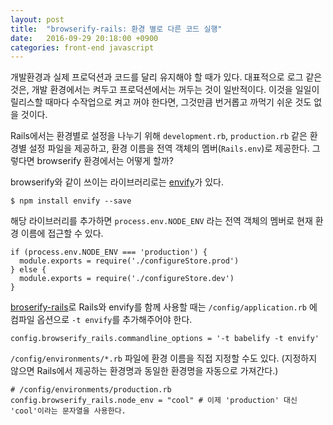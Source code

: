 ```yaml
---
layout: post
title:  "browserify-rails: 환경 별로 다른 코드 실행"
date:   2016-09-29 20:18:00 +0900
categories: front-end javascript
---
```


개발환경과 실제 프로덕션과 코드를 달리 유지해야 할 때가 있다. 대표적으로 로그 같은 것은, 개발 환경에서는 켜두고 프로덕션에서는 꺼두는 것이 일반적이다. 이것을 일일이 릴리스할 때마다 수작업으로 켜고 꺼야 한다면, 그것만큼 번거롭고 까먹기 쉬운 것도 없을 것이다.

Rails에서는 환경별로 설정을 나누기 위해 `development.rb`, `production.rb` 같은 환경별 설정 파일을 제공하고, 환경 이름을 전역 객체의 멤버(`Rails.env`)로 제공한다. 그렇다면 browserify 환경에서는 어떻게 할까?

browserify와 같이 쓰이는 라이브러리로는 [envify](https://github.com/hughsk/envify)가 있다.

    $ npm install envify --save

해당 라이브러리를 추가하면 `process.env.NODE_ENV` 라는 전역 객체의 멤버로 현재 환경 이름에 접근할 수 있다.

    if (process.env.NODE_ENV === 'production') {
      module.exports = require('./configureStore.prod')
    } else {
      module.exports = require('./configureStore.dev')
    }

[broserify-rails](https://github.com/browserify-rails/browserify-rails)로 Rails와 envify를 함께 사용할 때는 `/config/application.rb` 에 컴파일 옵션으로 `-t envify`를 추가해주어야 한다.

    config.browserify_rails.commandline_options = '-t babelify -t envify'

`/config/environments/*.rb` 파일에 환경 이름을 직접 지정할 수도 있다. (지정하지 않으면 Rails에서 제공하는 환경명과 동일한 환경명을 자동으로 가져간다.)

    # /config/environments/production.rb
    config.browserify_rails.node_env = "cool" # 이제 'production' 대신 'cool'이라는 문자열을 사용한다.
